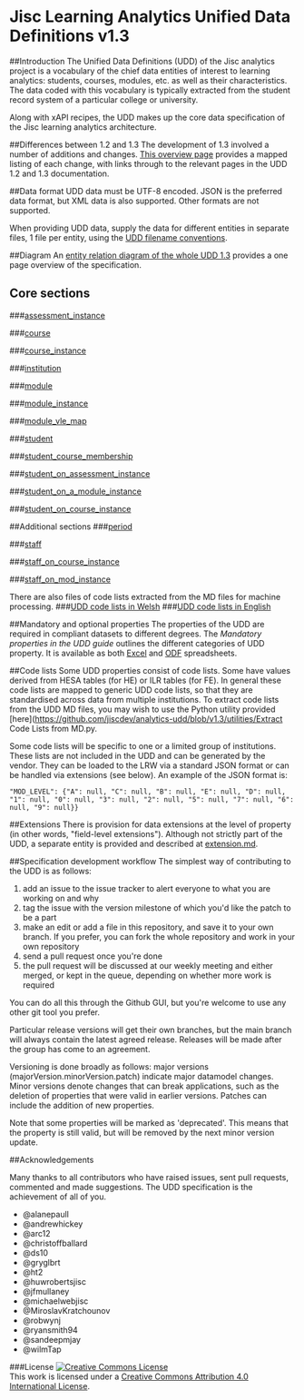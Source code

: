 # Jisc Learning Analytics Unified Data Definitions v1.3

##Introduction
The Unified Data Definitions (UDD) of the Jisc analytics project is a vocabulary of the chief data entities of interest to learning analytics: students, courses, modules, etc. as well as their characteristics. The data coded with this vocabulary is typically extracted from the student record system of a particular college or university.

Along with xAPI recipes, the UDD makes up the core data specification of the Jisc learning analytics architecture.

##Differences between 1.2 and 1.3
The development of 1.3 involved a number of additions and changes. [This overview page](differences.md) provides a mapped listing of each change, with links through to the relevant pages in the UDD 1.2 and 1.3 documentation.

##Data format
UDD data must be UTF-8 encoded.  JSON is the preferred data format, but XML data is also supported. Other formats are not supported.

When providing UDD data, supply the data for different entities in separate files, 1 file per entity, using the [UDD filename conventions](https://github.com/jiscdev/analytics-udd/blob/v1.3/filename_conventions.md).

##Diagram
An [entity relation diagram of the whole UDD 1.3](diagram.md) provides a one page overview of the specification.

## Core sections
###[assessment_instance](udd/assessment_instance.md)

###[course](udd/course.md)

###[course_instance](udd/course_instance.md)

###[institution](udd/institution.md)

###[module](udd/module.md)

###[module_instance](udd/module_instance.md)

###[module_vle_map](udd/module_vle_map.md)

###[student](udd/student.md)

###[student_course_membership](udd/student_course_membership.md)

###[student_on_assessment_instance](udd/student_on_assessment_instance.md)

###[student_on_a_module_instance](udd/student_on_a_module_instance.md)

###[student_on_course_instance](udd/student_on_course_instance.md)

##Additional sections
###[period](udd/period.md)

###[staff](udd/staff.md)

###[staff_on_course_instance](udd/staff_on_course_instance.md)

###[staff_on_mod_instance](udd/staff_on_mod_instance.md)

There are also files of code lists extracted from the MD files for machine processing.
###[UDD code lists in Welsh](udd/udd_codelists_cy.json)
###[UDD code lists in English](udd/udd_codelists_en.json)

##Mandatory and optional properties
The properties of the UDD are required in compliant datasets to different degrees. The _Mandatory properties in the UDD guide_ outlines the different categories of UDD property. It is available as both [Excel](media/UDDmandatoryFieldGuide.xls) and [ODF](media/UDDmandatoryFieldGuide.ods) spreadsheets.

##Code lists
Some UDD properties consist of code lists. Some have values derived from HESA tables (for HE) or ILR tables (for FE). In general these code lists are mapped to generic UDD code lists, so that they are standardised across data from multiple institutions.  To extract code lists from the UDD MD files, you may wish to use the Python utility provided [here](https://github.com/jiscdev/analytics-udd/blob/v1.3/utilities/Extract Code Lists from MD.py.

Some code lists will be specific to one or a limited group of institutions. These lists are not included in the UDD and can be generated by the vendor.  They can be loaded to the LRW via a standard JSON format or can be handled via extensions (see below). An example of the JSON format is:

```
"MOD_LEVEL": {"A": null, "C": null, "B": null, "E": null, "D": null, "1": null, "0": null, "3": null, "2": null, "5": null, "7": null, "6": null, "9": null}}
```

##Extensions
There is provision for data extensions at the level of property (in other words, "field-level extensions"). Although not strictly part of the UDD, a separate entity is provided and described at [extension.md](https://github.com/jiscdev/analytics-udd/blob/v1.3/udd/extension.md). 

##Specification development workflow
The simplest way of contributing to the UDD is as follows:

1. add an issue to the issue tracker to alert everyone to what you are working on and why
2. tag the issue with the version milestone of which you'd like the patch to be a part
3. make an edit or add a file in this repository, and save it to your own branch. If you prefer, you can fork the whole repository and work in your own repository
4. send a pull request once you're done
5. the pull request will be discussed at our weekly meeting and either merged, or kept in the queue, depending on whether more work is required

You can do all this through the Github GUI, but you're welcome to use any other git tool you prefer.

Particular release versions will get their own branches, but the main branch will always contain the latest agreed release. Releases will be made after the group has come to an agreement.

Versioning is done broadly as follows: major versions (majorVersion.minorVersion.patch) indicate major datamodel changes. Minor versions denote changes that can break applications, such as the deletion of properties that were valid in earlier versions. Patches can include the addition of new properties.

Note that some properties will be marked as 'deprecated'. This means that the property is still valid, but will be removed by the next minor version update.

##Acknowledgements

Many thanks to all contributors who have raised issues, sent pull requests, commented and made suggestions. The UDD specification is the achievement of all of you.

- @alanepaull
- @andrewhickey
- @arc12
- @christoffballard
- @ds10
- @gryglbrt
- @ht2 
- @huwrobertsjisc
- @jfmullaney
- @michaelwebjisc
- @MiroslavKratchounov
- @robwynj
- @ryansmith94
- @sandeepmjay
- @wilmTap

###License
<a rel="license" href="http://creativecommons.org/licenses/by/4.0/"><img alt="Creative Commons License" style="border-width:0" src="https://i.creativecommons.org/l/by/4.0/88x31.png" /></a><br />This work is licensed under a <a rel="license" href="http://creativecommons.org/licenses/by/4.0/">Creative Commons Attribution 4.0 International License</a>.
